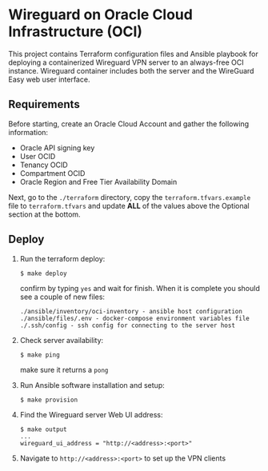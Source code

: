 # Wireguard on Oracle Cloud Infrastructure (OCI)

This project contains Terraform configuration files and Ansible playbook for deploying a containerized Wireguard VPN server to an always-free OCI instance. Wireguard container includes both the server and the WireGuard Easy web user interface.

## Requirements

Before starting, create an Oracle Cloud Account and gather the following information:
  * Oracle API signing key
  * User OCID
  * Tenancy OCID
  * Compartment OCID
  * Oracle Region and Free Tier Availability Domain

Next, go to the `./terraform` directory, copy the `terraform.tfvars.example` file to `terraform.tfvars` and update **ALL** of the values above the Optional section at the bottom.

## Deploy
1. Run the terraform deploy:
   ```shell
   $ make deploy
   ```
   confirm by typing `yes` and wait for finish. When it is complete you should see a couple of new files:
   ```
   ./ansible/inventory/oci-inventory - ansible host configuration
   ./ansible/files/.env - docker-compose environment variables file
   ./.ssh/config - ssh config for connecting to the server host
   ```

2. Check server availability:
   ```shell
   $ make ping
   ```
   make sure it returns a `pong`

3. Run Ansible software installation and setup:
   ```shell
   $ make provision
   ```

4. Find the Wireguard server Web UI address:
   ```shell
   $ make output
   ...
   wireguard_ui_address = "http://<address>:<port>"
   ```
5. Navigate to `http://<address>:<port>` to set up the VPN clients
